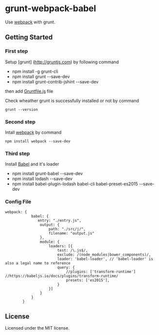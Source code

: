# grunt-webpack-babel

Use [webpack](https://github.com/webpack/webpack) with grunt.

## Getting Started
### First step
Setup [grunt] (http://gruntjs.com) by following command
  * npm install -g grunt-cli
  * npm install grunt --save-dev
  * npm install grunt-contrib-jshint --save-dev
  
then add [Gruntfile.js](http://gruntjs.com/getting-started) file

Check wheather grunt is successfully installed or not by command
```
grunt --version
```

### Second step
Intall [webpack](https://webpack.github.io/) by command
```
npm install webpack --save-dev
```

### Third step
Install [Babel](https://babeljs.io/) and it's loader
  * npm install grunt-babel --save-dev 
  * npm install lodash --save-dev 
  * npm install babel-plugin-lodash babel-cli babel-preset-es2015 --save-dev 

### Config File
```
webpack: {
            babel: {
               entry: "./entry.js",
                output: {
                    path: "./src/j/",
                    filename: "output.js"
                },
                module: {
                    loaders: [{
                        test: /\.js$/,
                        exclude: /(node_modules|bower_components)/,
                        loader: 'babel-loader', // 'babel-loader' is also a legal name to reference
                        query: {
                            //plugins: ['transform-runtime']  //https://babeljs.io/docs/plugins/transform-runtime/
                            presets: ['es2015'],
                        }
                    }]
                }
            }
        }
```
  

## License
Licensed under the MIT license.
